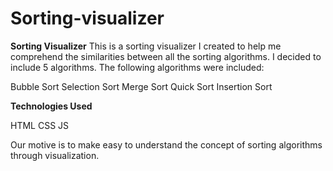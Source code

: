 # Sorting-visualizer
**Sorting Visualizer**
This is a sorting visualizer I created to help me comprehend the similarities between all the sorting algorithms. I decided to include 5 algorithms.
The following algorithms were included:

Bubble Sort
Selection Sort
Merge Sort
Quick Sort
Insertion Sort

**Technologies Used**

HTML
CSS
JS

Our motive is to make easy to understand the concept of sorting algorithms through visualization.
